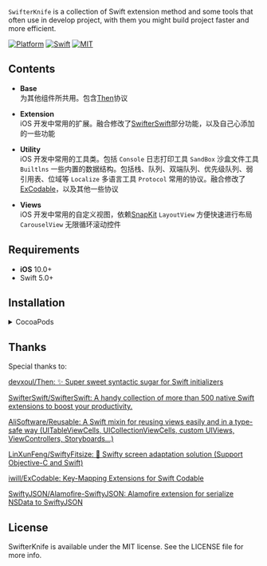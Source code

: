 


`SwifterKnife` is a collection of Swift extension method and some tools that often use in develop project, with them you might build project faster and more efficient.

[![Platform](https://img.shields.io/badge/platforms-iOS-lightgrey.svg)](https://cocoapods.org/pods/SwifterKnife)
[![Swift](https://img.shields.io/badge/Swift-5.3-orange.svg)](https://swift.org)
[![MIT](https://img.shields.io/badge/License-MIT-red.svg)](https://opensource.org/licenses/MIT)


## Contents

- **Base**<br>
		为其他组件所共用。包含[Then](https://github.com/devxoul/Then)协议 
	
- **Extension**<br>
		 iOS 开发中常用的扩展。融合修改了[SwifterSwift](https://github.com/SwifterSwift/SwifterSwift)部分功能，以及自己心添加的一些功能
	
- **Utility**<br>
		 iOS 开发中常用的工具类。包括 
		`Console` 日志打印工具
		`SandBox` 沙盒文件工具
		`Builtlns` 一些内置的数据结构。包括栈、队列、双端队列、优先级队列、弱引用表、位域等
		`Localize` 多语言工具
		`Protocol` 常用的协议。融合修改了[ExCodable](https://github.com/iwill/ExCodable)，以及其他一些协议
	
- **Views**<br>
		 iOS 开发中常用的自定义视图，依赖[SnapKit](https://github.com/search?q=SnapKit)
		`LayoutView` 方便快速进行布局
		`CarouselView` 无限循环滚动控件


## Requirements
- **iOS** 10.0+ 
- Swift 5.0+


## Installation

<details>
<summary>CocoaPods</summary>
</br>
<p>To integrate SwifterKnife into your Xcode project using <a href="http://cocoapods.org">CocoaPods</a>, specify it in your <code>Podfile</code>:</p>

<h4>- Integrate All components (recommended):</h4>
<pre><code class="ruby language-ruby">pod 'SwifterKnife'</code></pre>

<h4>- Integrate Base components only:</h4>
<pre><code class="ruby language-ruby">pod 'SwifterKnife/Base'</code></pre>

<h4>- Integrate Extension components only:</h4>
<pre><code class="ruby language-ruby">pod 'SwifterKnife/Extension'</code></pre>

<h4>- Integrate Utility components only:</h4>
<pre><code class="ruby language-ruby">pod 'SwifterKnife/Utility'</code></pre>

<h4>- Integrate Views components only:</h4>
<pre><code class="ruby language-ruby">pod 'SwifterKnife/Views'</code></pre>

</details>


## Thanks

Special thanks to: 

[devxoul/Then: ✨ Super sweet syntactic sugar for Swift initializers](https://github.com/devxoul/Then)

[SwifterSwift/SwifterSwift: A handy collection of more than 500 native Swift extensions to boost your productivity.](https://github.com/SwifterSwift/SwifterSwift)

[AliSoftware/Reusable: A Swift mixin for reusing views easily and in a type-safe way (UITableViewCells, UICollectionViewCells, custom UIViews, ViewControllers, Storyboards…)](https://github.com/AliSoftware/Reusable)

[LinXunFeng/SwiftyFitsize: 📱 Swifty screen adaptation solution (Support Objective-C and Swift)](https://github.com/LinXunFeng/SwiftyFitsize)

[iwill/ExCodable: Key-Mapping Extensions for Swift Codable](https://github.com/iwill/ExCodable)

[SwiftyJSON/Alamofire-SwiftyJSON: Alamofire extension for serialize NSData to SwiftyJSON](https://github.com/SwiftyJSON/Alamofire-SwiftyJSON)


## License

SwifterKnife is available under the MIT license. See the LICENSE file for more info.
